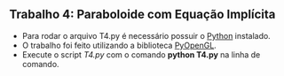 ## Trabalho 4: Paraboloide com Equação Implícita
 

- Para rodar o arquivo T4.py é necessário possuir o [Python](https://www.python.org/downloads/) instalado.
- O trabalho foi feito utilizando a biblioteca [PyOpenGL](https://pypi.org/project/PyOpenGL/).
- Execute o script *T4.py* com o comando **python T4.py** na linha de comando.
